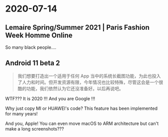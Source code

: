 # 2020-07-14

## Lemaire Spring/Summer 2021 | Paris Fashion Week Homme Online

So many black people....

## Android 11 beta 2

> 我们想要打造出一个适用于任何 App 当中的系统长截图功能，为此也投入了人力和时间。但开发资源有限，今年情况也比较特殊，尽管这会是一个很酷的功能，我们依然认为它还没准备好。以后再说吧。



WTF??? It is 2020 !!! And you are Google !!!

 Why just copy MI or HUAWEI's code? This feature has been implemented for many years!

And you, Apple! You can even move macOS to ARM architecture but can't make a long screenshots???

